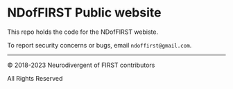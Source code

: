 # NDofFIRST Public website
This repo holds the code for the NDofFIRST webiste. 

To report security concerns or bugs, email `ndoffirst@gmail.com`.

----
© 2018-2023 Neurodivergent of FIRST contributors 

All Rights Reserved

